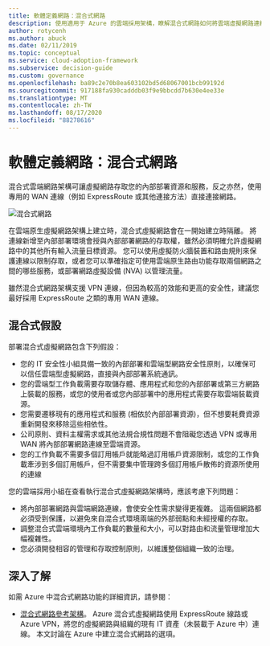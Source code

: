```yaml
---
title: 軟體定義網路：混合式網路
description: 使用適用于 Azure 的雲端採用架構，瞭解混合式網路如何將雲端虛擬網路連線到內部部署資源。
author: rotycenh
ms.author: abuck
ms.date: 02/11/2019
ms.topic: conceptual
ms.service: cloud-adoption-framework
ms.subservice: decision-guide
ms.custom: governance
ms.openlocfilehash: ba89c2e70b8ea603102bd5d68067001bcb99192d
ms.sourcegitcommit: 917188fa930cadddb03f9e9bbcdd7b630e4ee33e
ms.translationtype: MT
ms.contentlocale: zh-TW
ms.lasthandoff: 08/17/2020
ms.locfileid: "88278616"
---
```

# <a name="software-defined-networking-hybrid-network"></a>軟體定義網路：混合式網路

混合式雲端網路架構可讓虛擬網路存取您的內部部署資源和服務，反之亦然，使用專用的 WAN 連線（例如 ExpressRoute 或其他連接方法）直接連接網路。

![混合式網路](/azure/architecture/reference-architectures/hybrid-networking/images/expressroute.png)

在雲端原生虛擬網路架構上建立時，混合式虛擬網路會在一開始建立時隔離。 將連線新增至內部部署環境會授與內部部署網路的存取權，雖然必須明確允許虛擬網路中的其他所有輸入流量目標資源。 您可以使用虛擬防火牆裝置和路由規則來保護連線以限制存取，或者您可以準確指定可使用雲端原生路由功能存取兩個網路之間的哪些服務，或部署網路虛擬設備 (NVA) 以管理流量。

雖然混合式網路架構支援 VPN 連線，但因為較高的效能和更高的安全性，建議您最好採用 ExpressRoute 之類的專用 WAN 連線。

## <a name="hybrid-assumptions"></a>混合式假設

部署混合式虛擬網路包含下列假設：

- 您的 IT 安全性小組具備一致的內部部署和雲端型網路安全性原則，以確保可以信任雲端型虛擬網路，直接與內部部署系統通訊。
- 您的雲端型工作負載需要存取儲存體、應用程式和您的內部部署或第三方網路上裝載的服務，或您的使用者或您內部部署中的應用程式需要存取雲端裝載資源。
- 您需要遷移現有的應用程式和服務 (相依於內部部署資源)，但不想要耗費資源重新開發來移除這些相依性。
- 公司原則、資料主權需求或其他法規合規性問題不會阻礙您透過 VPN 或專用 WAN 將內部部署網路連線至雲端資源。
- 您的工作負載不需要多個訂用帳戶就能略過訂用帳戶資源限制，或您的工作負載牽涉到多個訂用帳戶，但不需要集中管理跨多個訂用帳戶散佈的資源所使用的連線

您的雲端採用小組在查看執行混合式虛擬網路架構時，應該考慮下列問題：

- 將內部部署網路與雲端網路連線，會使安全性需求變得更複雜。 這兩個網路都必須受到保護，以避免來自混合式環境兩端的外部弱點和未經授權的存取。
- 調整混合式雲端環境內工作負載的數量和大小，可以對路由和流量管理增加大幅複雜性。
- 您必須開發相容的管理和存取控制原則，以維護整個組織一致的治理。

## <a name="learn-more"></a>深入了解

如需 Azure 中混合式網路功能的詳細資訊，請參閱：

- [混合式網路參考架構](/azure/architecture/reference-architectures/hybrid-networking/expressroute)。 Azure 混合式虛擬網路使用 ExpressRoute 線路或 Azure VPN，將您的虛擬網路與組織的現有 IT 資產（未裝載于 Azure 中）連線。 本文討論在 Azure 中建立混合式網路的選項。